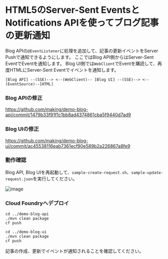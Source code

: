 # HTML5のServer-Sent EventsとNotifications APIを使ってブログ記事の更新通知

Blog APIの`@EventListener`に処理を追加して、記事の更新イベントをServer Pushで通知できるようにします。
ここではBlog API側からはServer-Sent EventでEventを通知します。
Blog UI側では`WebClient`でEventを購読して、再度HTMLにServer-Sent Eventでイベントを通知します。

```
[Blog API] --(SSE)--> <--(WebClient)-- [Blog UI] --(SSE)--> <--(EventSource)--[HTML]
```

### Blog APIの修正

https://github.com/making/demo-blog-api/commit/1479b33f91f1c1bb8ad4374861cba5f9440d7ad9

### Blog UIの修正

https://github.com/making/demo-blog-ui/commit/ac45538116eab7361ecf90e589b2a226867a8fe9

### 動作確認

Blog API, Blog UIを再起動して、`sample-create-request.sh`、`sample-update-request.json`を実行してください。

![image](https://user-images.githubusercontent.com/106908/35485244-1fdca908-04a0-11e8-8842-847101649c52.png)

### Cloud Foundryへデプロイ


```
cd ../demo-blog-api
./mvn clean package
cf push

cd ../demo-blog-ui
./mvn clean package
cf push
```

記事の作成、更新でイベントが通知されることを確認してください。
